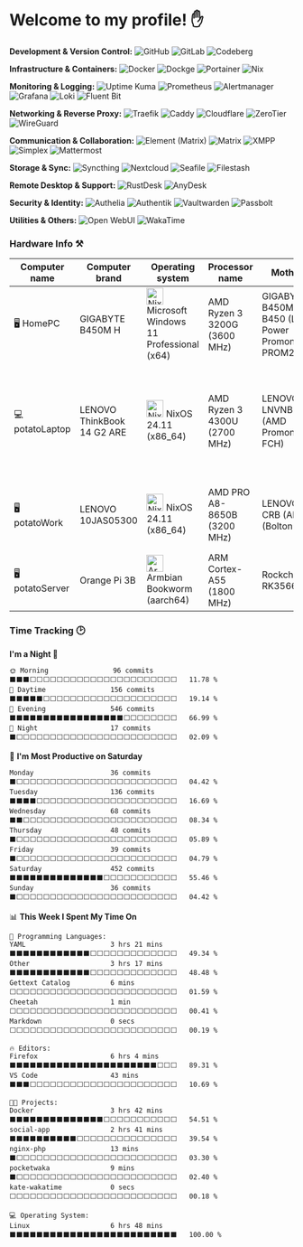 # Welcome to my profile! ✋

<!-- Development & Version Control -->
**Development & Version Control:**
<img src="https://img.shields.io/badge/GitHub-30363D?style=flat-square&logo=github&logoColor=white" alt="GitHub"/>
<img src="https://img.shields.io/badge/GitLab-FC6D26?style=flat-square&logo=gitlab&logoColor=white" alt="GitLab"/>
<img src="https://img.shields.io/badge/Codeberg-4693CC?style=flat-square&logo=codeberg&logoColor=white" alt="Codeberg"/>

<!-- Infrastructure & Containers -->
**Infrastructure & Containers:**
<img src="https://img.shields.io/badge/Docker-1454D3?style=flat-square&logo=docker&logoColor=white" alt="Docker"/>
<img src="https://img.shields.io/badge/Dockge-73C2FF?style=flat-square&logoColor=white" alt="Dockge"/>
<img src="https://img.shields.io/badge/Portainer-0AA5EC?style=flat-square&logo=portainer&logoColor=white" alt="Portainer"/>
<img src="https://img.shields.io/badge/Nix-5177C3?style=flat-square&logo=nixos&logoColor=white" alt="Nix"/>

<!-- Monitoring & Logging -->
**Monitoring & Logging:**
<img src="https://img.shields.io/badge/Uptime--Kuma-61DE8F?style=flat-square&logo=uptime-kuma&logoColor=white" alt="Uptime Kuma"/>
<img src="https://img.shields.io/badge/Prometheus-E6522C?style=flat-square&logo=prometheus&logoColor=white" alt="Prometheus"/>
<img src="https://img.shields.io/badge/Alertmanager-D03435?style=flat-square&logo=prometheus&logoColor=white" alt="Alertmanager"/>
<img src="https://img.shields.io/badge/Grafana-F3802F?style=flat-square&logo=grafana&logoColor=white" alt="Grafana"/>
<img src="https://img.shields.io/badge/Loki-F55C04?style=flat-square&logoColor=white" alt="Loki"/>
<img src="https://img.shields.io/badge/FluentBit-00BEBD?style=flat-square&logo=fluentbit&logoColor=white" alt="Fluent Bit"/>

<!-- Networking & Reverse Proxy -->
**Networking & Reverse Proxy:**
<img src="https://img.shields.io/badge/Traefik-23A1C1?style=flat-square&logo=traefikproxy&logoColor=white" alt="Traefik"/>
<img src="https://img.shields.io/badge/Caddy-21B638?style=flat-square&logo=caddy&logoColor=white" alt="Caddy"/>
<img src="https://img.shields.io/badge/Cloudflare-F4821A?style=flat-square&logo=cloudflare&logoColor=white" alt="Cloudflare"/>
<img src="https://img.shields.io/badge/ZeroTier-FFB441?style=flat-square&logo=zerotier&logoColor=white" alt="ZeroTier"/>
<img src="https://img.shields.io/badge/WireGuard-88171A?style=flat-square&logo=wireguard&logoColor=white" alt="WireGuard"/>

<!-- Communication & Collaboration -->
**Communication & Collaboration:**
<img src="https://img.shields.io/badge/Element-0CBD8B?style=flat-square&logo=element&logoColor=white" alt="Element (Matrix)"/>
<img src="https://img.shields.io/badge/Matrix-000000?style=flat-square&logo=matrix&logoColor=white" alt="Matrix"/>
<img src="https://img.shields.io/badge/XMPP-2E3439?style=flat-square&logo=xmpp&logoColor=white" alt="XMPP"/>
<img src="https://img.shields.io/badge/Simplex-6FF0F9?style=flat-square&logo=simplex&logoColor=white" alt="Simplex"/>
<img src="https://img.shields.io/badge/Mattermost-1D325C?style=flat-square&logo=mattermost&logoColor=white" alt="Mattermost"/>

<!-- Storage & Sync -->
**Storage & Sync:**
<img src="https://img.shields.io/badge/Syncthing-0791D1?style=flat-square&logo=syncthing&logoColor=white" alt="Syncthing"/>
<img src="https://img.shields.io/badge/Nextcloud-068DD6?style=flat-square&logo=nextcloud&logoColor=white" alt="Nextcloud"/>
<img src="https://img.shields.io/badge/Seafile-FF9800?style=flat-square&logoColor=white" alt="Seafile"/>
<img src="https://img.shields.io/badge/Filestash-7AC2E6?style=flat-square&logoColor=white" alt="Filestash"/>

<!-- Remote Desktop & Support -->
**Remote Desktop & Support:**
<img src="https://img.shields.io/badge/RustDesk-0061EF?style=flat-square&logo=rust&logoColor=white" alt="RustDesk"/>
<img src="https://img.shields.io/badge/AnyDesk-EF443B?style=flat-square&logo=anydesk&logoColor=white" alt="AnyDesk"/>

<!-- Security & Identity -->
**Security & Identity:**
<img src="https://img.shields.io/badge/Authelia-5C2F86?style=flat-square&logo=authelia&logoColor=white" alt="Authelia"/>
<img src="https://img.shields.io/badge/Authentik-FD4B2D?style=flat-square&logo=authentik&logoColor=white" alt="Authentik"/>
<img src="https://img.shields.io/badge/Vaultwarden-1152A3?style=flat-square&logo=vaultwarden&logoColor=white" alt="Vaultwarden"/>
<img src="https://img.shields.io/badge/Passbolt-D40101?style=flat-square&logoColor=white" alt="Passbolt"/>

<!-- Utilities & Others -->
**Utilities & Others:**
<img src="https://img.shields.io/badge/Open WebUI-171717?style=flat-square&logo=ollama&logoColor=white" alt="Open WebUI"/>
<img src="https://img.shields.io/badge/WakaTime-517DA4?style=flat-square&logo=wakatime&logoColor=white" alt="WakaTime"/>


### Hardware Info ⚒️

<!--START_SECTION:hardware-->

| Computer name   | Computer brand             | Operating system                                                                                                                                                      | Processor name               | Motherboard                                                 | Total memory                          | Disks                                                                                                          |
| --------------- | -------------------------- | --------------------------------------------------------------------------------------------------------------------------------------------------------------------- | ---------------------------- | ----------------------------------------------------------- | ------------------------------------- | -------------------------------------------------------------------------------------------------------------- |
| 🖥️ HomePC       | GIGABYTE B450M H           | <img src="https://upload.wikimedia.org/wikipedia/commons/8/87/Windows_logo_-_2021.svg" alt="NixOS Logo" style="width:30px;"/> Microsoft Windows 11 Professional (x64) | AMD Ryzen 3 3200G (3600 MHz) | GIGABYTE B450M H (AMD B450 (Low-Power Promontory PROM26.A)) | 8 GBytes (1330.9 MHz \| 16-18-18-35)  | (S)ATA/ATAPI: CT240BX500SSD1 (240 GBytes), TOSHIBA DT01ACA050 (500 GBytes 7200 RPM)                            |
| 💻 potatoLaptop | LENOVO ThinkBook 14 G2 ARE | <img src="https://upload.wikimedia.org/wikipedia/commons/2/28/Nix_snowflake.svg" alt="NixOS Logo" style="width:30px;"/> NixOS 24.11 (x86_64)                          | AMD Ryzen 3 4300U (2700 MHz) | LENOVO LNVNB161216 (AMD Promontory/Bixby FCH)               | 24 GBytes (1597.1 MHz \| 22-22-22-52) | (S)ATA/ATAPI: Seagate ST2000LM007-1R8174 (2000 GBytes 5400 RPM); NVMe: SAMSUNG MZALQ256HAJD-000L2 (256 GBytes) |
| 🖥️ potatoWork   | LENOVO 10JAS05300          | <img src="https://upload.wikimedia.org/wikipedia/commons/2/28/Nix_snowflake.svg" alt="NixOS Logo" style="width:30px;"/> NixOS 24.11 (x86_64)                          | AMD PRO A8-8650B (3200 MHz)  | LENOVO Bantry CRB (AMD A78 (Bolton-D3))                     | 12 GBytes (1066.7 MHz \| 9-9-9-24)    | (S)ATA/ATAPI: GIGABYTE GP-GSTFS31120GNTD (120 GBytes)                                                          |
| 🖥 potatoServer  | Orange Pi 3B               | <img src="https://upload.wikimedia.org/wikipedia/commons/9/97/Armbian_chip_logo.png" alt="Armbian Logo" style="width:30px;"/> Armbian Bookworm (aarch64)              | ARM Cortex-A55 (1800 MHz)    | Rockchip RK3566 OPi 3B                                      | 8 GBytes                              | SD/MMC: A3A561 (64 GBytes); NVMe: Patriot M.2 P300 (256 GBytes)                                                |

<!--END_SECTION:hardware-->

### Time Tracking 🕑

<!--START_SECTION:waka-->
**I'm a Night 🦉** 

```text
🌞 Morning                96 commits          ⬛⬛⬛⬜⬜⬜⬜⬜⬜⬜⬜⬜⬜⬜⬜⬜⬜⬜⬜⬜⬜⬜⬜⬜⬜   11.78 % 
🌆 Daytime                156 commits         ⬛⬛⬛⬛⬛⬜⬜⬜⬜⬜⬜⬜⬜⬜⬜⬜⬜⬜⬜⬜⬜⬜⬜⬜⬜   19.14 % 
🌃 Evening                546 commits         ⬛⬛⬛⬛⬛⬛⬛⬛⬛⬛⬛⬛⬛⬛⬛⬛⬛⬜⬜⬜⬜⬜⬜⬜⬜   66.99 % 
🌙 Night                  17 commits          ⬛⬜⬜⬜⬜⬜⬜⬜⬜⬜⬜⬜⬜⬜⬜⬜⬜⬜⬜⬜⬜⬜⬜⬜⬜   02.09 % 
```
📅 **I'm Most Productive on Saturday** 

```text
Monday                   36 commits          ⬛⬜⬜⬜⬜⬜⬜⬜⬜⬜⬜⬜⬜⬜⬜⬜⬜⬜⬜⬜⬜⬜⬜⬜⬜   04.42 % 
Tuesday                  136 commits         ⬛⬛⬛⬛⬜⬜⬜⬜⬜⬜⬜⬜⬜⬜⬜⬜⬜⬜⬜⬜⬜⬜⬜⬜⬜   16.69 % 
Wednesday                68 commits          ⬛⬛⬜⬜⬜⬜⬜⬜⬜⬜⬜⬜⬜⬜⬜⬜⬜⬜⬜⬜⬜⬜⬜⬜⬜   08.34 % 
Thursday                 48 commits          ⬛⬜⬜⬜⬜⬜⬜⬜⬜⬜⬜⬜⬜⬜⬜⬜⬜⬜⬜⬜⬜⬜⬜⬜⬜   05.89 % 
Friday                   39 commits          ⬛⬜⬜⬜⬜⬜⬜⬜⬜⬜⬜⬜⬜⬜⬜⬜⬜⬜⬜⬜⬜⬜⬜⬜⬜   04.79 % 
Saturday                 452 commits         ⬛⬛⬛⬛⬛⬛⬛⬛⬛⬛⬛⬛⬛⬛⬜⬜⬜⬜⬜⬜⬜⬜⬜⬜⬜   55.46 % 
Sunday                   36 commits          ⬛⬜⬜⬜⬜⬜⬜⬜⬜⬜⬜⬜⬜⬜⬜⬜⬜⬜⬜⬜⬜⬜⬜⬜⬜   04.42 % 
```


📊 **This Week I Spent My Time On** 

```text
💬 Programming Languages: 
YAML                     3 hrs 21 mins       ⬛⬛⬛⬛⬛⬛⬛⬛⬛⬛⬛⬛⬜⬜⬜⬜⬜⬜⬜⬜⬜⬜⬜⬜⬜   49.34 % 
Other                    3 hrs 17 mins       ⬛⬛⬛⬛⬛⬛⬛⬛⬛⬛⬛⬛⬜⬜⬜⬜⬜⬜⬜⬜⬜⬜⬜⬜⬜   48.48 % 
Gettext Catalog          6 mins              ⬜⬜⬜⬜⬜⬜⬜⬜⬜⬜⬜⬜⬜⬜⬜⬜⬜⬜⬜⬜⬜⬜⬜⬜⬜   01.59 % 
Cheetah                  1 min               ⬜⬜⬜⬜⬜⬜⬜⬜⬜⬜⬜⬜⬜⬜⬜⬜⬜⬜⬜⬜⬜⬜⬜⬜⬜   00.41 % 
Markdown                 0 secs              ⬜⬜⬜⬜⬜⬜⬜⬜⬜⬜⬜⬜⬜⬜⬜⬜⬜⬜⬜⬜⬜⬜⬜⬜⬜   00.19 % 

🔥 Editors: 
Firefox                  6 hrs 4 mins        ⬛⬛⬛⬛⬛⬛⬛⬛⬛⬛⬛⬛⬛⬛⬛⬛⬛⬛⬛⬛⬛⬛⬜⬜⬜   89.31 % 
VS Code                  43 mins             ⬛⬛⬛⬜⬜⬜⬜⬜⬜⬜⬜⬜⬜⬜⬜⬜⬜⬜⬜⬜⬜⬜⬜⬜⬜   10.69 % 

🐱‍💻 Projects: 
Docker                   3 hrs 42 mins       ⬛⬛⬛⬛⬛⬛⬛⬛⬛⬛⬛⬛⬛⬛⬜⬜⬜⬜⬜⬜⬜⬜⬜⬜⬜   54.51 % 
social-app               2 hrs 41 mins       ⬛⬛⬛⬛⬛⬛⬛⬛⬛⬛⬜⬜⬜⬜⬜⬜⬜⬜⬜⬜⬜⬜⬜⬜⬜   39.54 % 
nginx-php                13 mins             ⬛⬜⬜⬜⬜⬜⬜⬜⬜⬜⬜⬜⬜⬜⬜⬜⬜⬜⬜⬜⬜⬜⬜⬜⬜   03.30 % 
pocketwaka               9 mins              ⬛⬜⬜⬜⬜⬜⬜⬜⬜⬜⬜⬜⬜⬜⬜⬜⬜⬜⬜⬜⬜⬜⬜⬜⬜   02.40 % 
kate-wakatime            0 secs              ⬜⬜⬜⬜⬜⬜⬜⬜⬜⬜⬜⬜⬜⬜⬜⬜⬜⬜⬜⬜⬜⬜⬜⬜⬜   00.18 % 

💻 Operating System: 
Linux                    6 hrs 48 mins       ⬛⬛⬛⬛⬛⬛⬛⬛⬛⬛⬛⬛⬛⬛⬛⬛⬛⬛⬛⬛⬛⬛⬛⬛⬛   100.00 % 
```


<!--END_SECTION:waka-->

